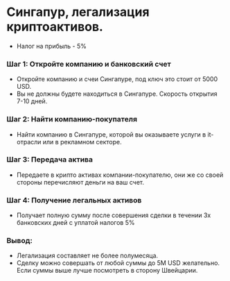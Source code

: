 # Сингапур, легализация криптоактивов.

* Налог на прибыль - 5%

### Шаг 1: Откройте компанию и банковский счет
* Откройте компанию и счеи Сингапуре, под ключ это стоит от 5000 USD.
* Вы не должны будете находиться в Сингапуре. Скорость открытия 7-10 дней.

### Шаг 2: Найти компанию-покупателя
* Найти компанию в Сингапуре, которой вы оказываете услуги в it-отрасли или в рекламном секторе.

### Шаг 3: Передача актива
* Передаете в крипто активах компании-покупателю, они же со своей стороны перечисляют деньги на ваш счет.

### Шаг 4: Получение легальных активов
* Получает полную сумму после совершения сделки в течении 3х банковских дней с уплатой налогов 5%

### Вывод:
* Легализация составляет не более полумесяца.
* Сделку можно совершать от любой суммы до  5M USD желательно. Если суммы выше лучше посмотреть в сторону Швейцарии.

